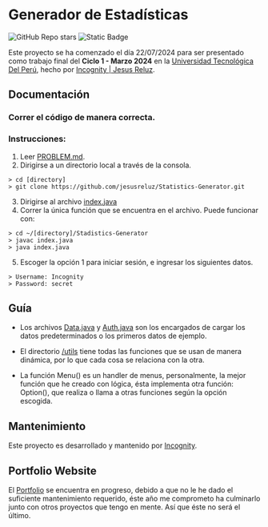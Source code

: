 # Generador de Estadísticas

![GitHub Repo stars](https://img.shields.io/github/stars/jesusreluz/Statistics-Generator)
![Static Badge](https://img.shields.io/badge/zincognity-E6EAC9?logo=instagram)

Este proyecto se ha comenzado el día 22/07/2024 para ser presentado como trabajo final del **Ciclo 1 - Marzo 2024** en la [Universidad Tecnológica Del Perú](https://www.utp.edu.pe), hecho por [Incognity | Jesus Reluz](https://github.com/jesusreluz).

## Documentación

### Correr el código de manera correcta.

### Instrucciones:

1. Leer [PROBLEM.md](https://github.com/jesusreluz/Statistics-Generator/tree/main/PROBLEM.md).
2. Dirigirse a un directorio local a través de la consola.

```console
> cd [directory]
> git clone https://github.com/jesusreluz/Statistics-Generator.git
```

3. Dirigirse al archivo [index.java](https://github.com/jesusreluz/Statistics-Generator/tree/main/index.java)
4. Correr la única función que se encuentra en el archivo. Puede funcionar con:

```console
> cd ~/[directory]/Stadistics-Generator
> javac index.java
> java index.java
```

5. Escoger la opción 1 para iniciar sesión, e ingresar los siguientes datos.

```console
> Username: Incognity
> Password: secret
```

## Guía

- Los archivos [Data.java](https://github.com/jesusreluz/Statistics-Generator/tree/main/src/processor/Data.java) y [Auth.java](https://github.com/jesusreluz/Statistics-Generator/tree/main/src/auth/Auth.java) son los encargados de cargar los datos predeterminados o los primeros datos de ejemplo.

- El directorio [/utils](https://github.com/jesusreluz/Statistics-Generator/tree/main/src/utils) tiene todas las funciones que se usan de manera dinámica, por lo que cada cosa se relaciona con la otra.

- La función Menu() es un handler de menus, personalmente, la mejor función que he creado con lógica, ésta implementa otra función: Option(), que realiza o llama a otras funciones según la opción escogida.

## Mantenimiento

Este proyecto es desarrollado y mantenido por [Incognity](https://github.com/jesusreluz).

## Portfolio Website

El [Portfolio](https://portfolio.incognity.work) se encuentra en progreso, debido a que no le he dado el suficiente mantenimiento requerido, éste año me comprometo ha culminarlo junto con otros proyectos que tengo en mente. Así que éste no será el último.
